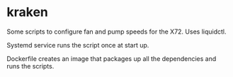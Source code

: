 # kraken

Some scripts to configure fan and pump speeds for the X72. Uses liquidctl.

Systemd service runs the script once at start up.

Dockerfile creates an image that packages up all the dependencies and runs the scripts.